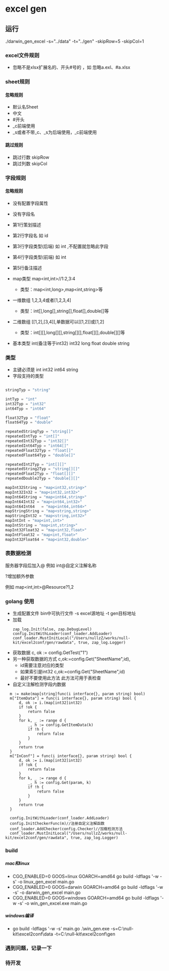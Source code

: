 # excel gen

## 运行
./darwin_gen_excel -s="../data" -t="../gen" -skipRow=5 -skipCol=1

### excel文件规则

* 忽略不是xlsx扩展名的、开头#号的 ，如 忽略a.exl、#a.xlsx

### sheet规则

#### 忽略规则

* 默认名Sheet
* 中文
* #开头
* _c前端使用
* _s或者不带_c、_s为后端使用，_c前端使用

#### 跳过规则
* 跳过行数 skipRow
* 跳过列数 skipCol

### 字段规则

#### 忽略规则

* 没有配置字段属性
* 没有字段名



* 第1行策划描述
* 第2行字段名 如 id
* 第3行字段类型(后端) 如 int ,不配置就忽略此字段
* 第4行字段类型(前端) 如 int
* 第5行备注描述
* map类型 map<int,int>//1:2,3:4
    * 类型：map<int,long>,map<int,string>等
* 一维数组 1,2,3,4或者[1,2,3,4]
    * 类型：int[],long[],string[],float[],double[]等
* 二维数组 [[1,2],[3,4]],单数据可以[[1,2]]或[1,2]
    * 类型：int[][],long[][],string[][],float[][],double[][]等
* 基本类型 int(备注等于int32) int32 long float double string

### 类型

* 主键必须是 int int32 int64 string
* 字段支持的类型

```go

stringTyp = "string"

intTyp = "int"
int32Typ = "int32"
int64Typ = "int64"

float32Typ = "float"
float64Typ = "double"

repeatedStringTyp = "string[]"
repeatedIntTyp = "int[]"
repeatedInt32Typ = "int32[]"
repeatedInt64Typ = "int64[]"
repeatedFloat32Typ = "float[]"
repeatedFloat64Typ = "double[]"

repeatedInt2Typ = "int[][]"
repeatedString2Typ = "string[][]"
repeatedFloat2Typ = "float[][]"
repeatedDouble2Typ = "double[][]"

mapInt32String = "map<int32,string>"
mapInt32In32 = "map<int32,int32>"
mapInt64String = "map<int64,string>"
mapInt64Int32 = "map<int64,int32>"
mapInt64Int64   = "map<int64,int64>"
mapStringString = "map<string,string>"
mapStringInt32 = "map<string,int32>"
mapIntInt = "map<int,int>"
mapIntString = "map<int,string>"
mapInt32Float32 = "map<int32,float>"
mapIntFloat32 = "map<int,float>"
mapInt32Float64 = "map<int32,double>"
```

### 表数据检测

服务器字段后加入@ 例如 int@自定义注解名称

?增加额外参数

例如 map<int,int>@Resource?1,2

### golang 使用

* 生成配置文件 bin中可执行文件 -s excel源地址 -t gen目标地址
* 加载
    ```
    zap_log.Init(false, zap.DebugLevel)
    config.InitWithLoader(conf_loader.AddLoader)
    conf_loader.MustInitLocal("/Users/nullzZ/works/null-kit/excel2conf/gen/rawdata", true, zap_log.Logger)
   ```
* 获取数据 c, ok := config.GetTest("1")
* 另一种获取数据的方式 c,ok:=config.Get("SheetName",id),
    * id需要注意对应的类型
    * 如果索引是int32 c,ok:=config.Get("SheetName",id)
    * 最好不要使用此方法 此方法可用于表检查
* 自定义注解检测字段内数据

```
  m := make(map[string]func(i interface{}, param string) bool)
  m["ItemData"] = func(i interface{}, param string) bool {
      d, ok := i.(map[int32]int32)
      if !ok {
          return false
      }
      for k, _ := range d {
          _, h := config.GetItemData(k)
          if !h {
              return false
          }
      }
      return true
  }
  m["InConf"] = func(i interface{}, param string) bool {
      d, ok := i.(map[int32]int32)
      if !ok {
          return false
      }
      for k, _ := range d {
          _, h := config.Get(param, k)
          if !h {
              return false
          }
      }
      return true
  }
  
  config.InitWithLoader(conf_loader.AddLoader)
  config.InitCheckerFunc(m)//注册自定义注解函数
  conf_loader.AddChecker(config.Checker)//加载检测方法
  conf_loader.MustInitLocal("/Users/nullzZ/works/null-kit/excel2conf/gen/rawdata", true, zap_log.Logger)
  ```

### build

##### mac和linux

* CGO_ENABLED=0 GOOS=linux GOARCH=amd64 go build -ldflags '-w -s' -o linux_gen_excel main.go
* CGO_ENABLED=0 GOOS=darwin GOARCH=amd64 go build -ldflags '-w -s' -o darwin_gen_excel main.go
* CGO_ENABLED=0 GOOS=windows GOARCH=amd64 go build -ldflags '-w -s' -o win_gen_excel.exe main.go

##### windows编译

* go build -ldflags '-w -s' main.go .\win_gen.exe -s=C:\null-kit\excel2conf\data -t=C:\null-kit\excel2conf\gen

### 遇到问题，记录一下

### 待开发
